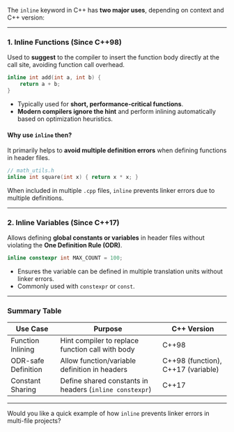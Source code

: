 The `inline` keyword in C++ has **two major uses**, depending on context and C++ version:

---

### **1. Inline Functions (Since C++98)**

Used to **suggest** to the compiler to insert the function body directly at the call site, avoiding function call overhead.

```cpp
inline int add(int a, int b) {
    return a + b;
}
```

- Typically used for **short, performance-critical functions**.
- **Modern compilers ignore the hint** and perform inlining automatically based on optimization heuristics.

#### **Why use `inline` then?**
It primarily helps to **avoid multiple definition errors** when defining functions in header files.

```cpp
// math_utils.h
inline int square(int x) { return x * x; }
```

When included in multiple `.cpp` files, `inline` prevents linker errors due to multiple definitions.

---

### **2. Inline Variables (Since C++17)**

Allows defining **global constants or variables** in header files without violating the **One Definition Rule (ODR)**.

```cpp
inline constexpr int MAX_COUNT = 100;
```

- Ensures the variable can be defined in multiple translation units without linker errors.
- Commonly used with `constexpr` or `const`.

---

### **Summary Table**

| Use Case           | Purpose                                                  | C++ Version |
|--------------------|----------------------------------------------------------|-------------|
| Function Inlining  | Hint compiler to replace function call with body         | C++98       |
| ODR-safe Definition| Allow function/variable definition in headers            | C++98 (function), C++17 (variable) |
| Constant Sharing   | Define shared constants in headers (`inline constexpr`)  | C++17       |

---

Would you like a quick example of how `inline` prevents linker errors in multi-file projects?
